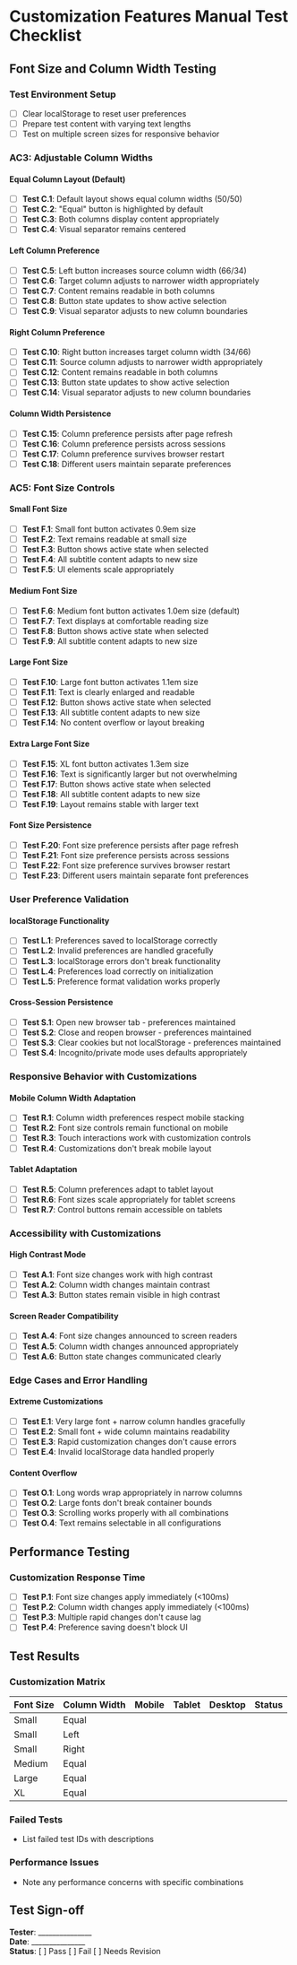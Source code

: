 # Customization Features Manual Test Checklist

## Font Size and Column Width Testing

### Test Environment Setup
- [ ] Clear localStorage to reset user preferences
- [ ] Prepare test content with varying text lengths
- [ ] Test on multiple screen sizes for responsive behavior

### AC3: Adjustable Column Widths

#### Equal Column Layout (Default)
- [ ] **Test C.1**: Default layout shows equal column widths (50/50)
- [ ] **Test C.2**: "Equal" button is highlighted by default
- [ ] **Test C.3**: Both columns display content appropriately
- [ ] **Test C.4**: Visual separator remains centered

#### Left Column Preference
- [ ] **Test C.5**: Left button increases source column width (66/34)
- [ ] **Test C.6**: Target column adjusts to narrower width appropriately
- [ ] **Test C.7**: Content remains readable in both columns
- [ ] **Test C.8**: Button state updates to show active selection
- [ ] **Test C.9**: Visual separator adjusts to new column boundaries

#### Right Column Preference  
- [ ] **Test C.10**: Right button increases target column width (34/66)
- [ ] **Test C.11**: Source column adjusts to narrower width appropriately
- [ ] **Test C.12**: Content remains readable in both columns
- [ ] **Test C.13**: Button state updates to show active selection
- [ ] **Test C.14**: Visual separator adjusts to new column boundaries

#### Column Width Persistence
- [ ] **Test C.15**: Column preference persists after page refresh
- [ ] **Test C.16**: Column preference persists across sessions
- [ ] **Test C.17**: Column preference survives browser restart
- [ ] **Test C.18**: Different users maintain separate preferences

### AC5: Font Size Controls

#### Small Font Size
- [ ] **Test F.1**: Small font button activates 0.9em size
- [ ] **Test F.2**: Text remains readable at small size
- [ ] **Test F.3**: Button shows active state when selected
- [ ] **Test F.4**: All subtitle content adapts to new size
- [ ] **Test F.5**: UI elements scale appropriately

#### Medium Font Size
- [ ] **Test F.6**: Medium font button activates 1.0em size (default)
- [ ] **Test F.7**: Text displays at comfortable reading size
- [ ] **Test F.8**: Button shows active state when selected
- [ ] **Test F.9**: All subtitle content adapts to new size

#### Large Font Size
- [ ] **Test F.10**: Large font button activates 1.1em size
- [ ] **Test F.11**: Text is clearly enlarged and readable
- [ ] **Test F.12**: Button shows active state when selected
- [ ] **Test F.13**: All subtitle content adapts to new size
- [ ] **Test F.14**: No content overflow or layout breaking

#### Extra Large Font Size
- [ ] **Test F.15**: XL font button activates 1.3em size
- [ ] **Test F.16**: Text is significantly larger but not overwhelming
- [ ] **Test F.17**: Button shows active state when selected
- [ ] **Test F.18**: All subtitle content adapts to new size
- [ ] **Test F.19**: Layout remains stable with larger text

#### Font Size Persistence
- [ ] **Test F.20**: Font size preference persists after page refresh
- [ ] **Test F.21**: Font size preference persists across sessions
- [ ] **Test F.22**: Font size preference survives browser restart
- [ ] **Test F.23**: Different users maintain separate font preferences

### User Preference Validation

#### localStorage Functionality
- [ ] **Test L.1**: Preferences saved to localStorage correctly
- [ ] **Test L.2**: Invalid preferences are handled gracefully
- [ ] **Test L.3**: localStorage errors don't break functionality
- [ ] **Test L.4**: Preferences load correctly on initialization
- [ ] **Test L.5**: Preference format validation works properly

#### Cross-Session Persistence
- [ ] **Test S.1**: Open new browser tab - preferences maintained
- [ ] **Test S.2**: Close and reopen browser - preferences maintained
- [ ] **Test S.3**: Clear cookies but not localStorage - preferences maintained
- [ ] **Test S.4**: Incognito/private mode uses defaults appropriately

### Responsive Behavior with Customizations

#### Mobile Column Width Adaptation
- [ ] **Test R.1**: Column width preferences respect mobile stacking
- [ ] **Test R.2**: Font size controls remain functional on mobile
- [ ] **Test R.3**: Touch interactions work with customization controls
- [ ] **Test R.4**: Customizations don't break mobile layout

#### Tablet Adaptation
- [ ] **Test R.5**: Column preferences adapt to tablet layout
- [ ] **Test R.6**: Font sizes scale appropriately for tablet screens
- [ ] **Test R.7**: Control buttons remain accessible on tablets

### Accessibility with Customizations

#### High Contrast Mode
- [ ] **Test A.1**: Font size changes work with high contrast
- [ ] **Test A.2**: Column width changes maintain contrast
- [ ] **Test A.3**: Button states remain visible in high contrast

#### Screen Reader Compatibility
- [ ] **Test A.4**: Font size changes announced to screen readers
- [ ] **Test A.5**: Column width changes announced appropriately
- [ ] **Test A.6**: Button state changes communicated clearly

### Edge Cases and Error Handling

#### Extreme Customizations
- [ ] **Test E.1**: Very large font + narrow column handles gracefully
- [ ] **Test E.2**: Small font + wide column maintains readability
- [ ] **Test E.3**: Rapid customization changes don't cause errors
- [ ] **Test E.4**: Invalid localStorage data handled properly

#### Content Overflow
- [ ] **Test O.1**: Long words wrap appropriately in narrow columns
- [ ] **Test O.2**: Large fonts don't break container bounds
- [ ] **Test O.3**: Scrolling works properly with all combinations
- [ ] **Test O.4**: Text remains selectable in all configurations

## Performance Testing

### Customization Response Time
- [ ] **Test P.1**: Font size changes apply immediately (<100ms)
- [ ] **Test P.2**: Column width changes apply immediately (<100ms)
- [ ] **Test P.3**: Multiple rapid changes don't cause lag
- [ ] **Test P.4**: Preference saving doesn't block UI

## Test Results

### Customization Matrix
| Font Size | Column Width | Mobile | Tablet | Desktop | Status |
|-----------|--------------|--------|--------|---------|--------|
| Small     | Equal        |        |        |         |        |
| Small     | Left         |        |        |         |        |
| Small     | Right        |        |        |         |        |
| Medium    | Equal        |        |        |         |        |
| Large     | Equal        |        |        |         |        |
| XL        | Equal        |        |        |         |        |

### Failed Tests
- List failed test IDs with descriptions

### Performance Issues
- Note any performance concerns with specific combinations

## Test Sign-off

**Tester**: _______________  
**Date**: _______________  
**Status**: [ ] Pass [ ] Fail [ ] Needs Revision